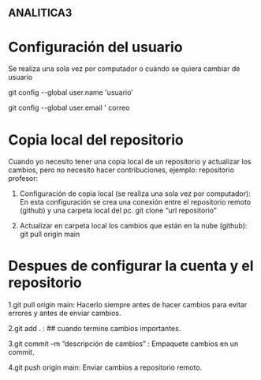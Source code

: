 ## ANALITICA3

# Configuración del usuario 

Se realiza una sola vez por computador o cuándo se quiera cambiar de usuario

git config --global user.name  'usuario’ 

git config --global user.email ' correo

# Copia local del repositorio
Cuando yo necesito tener una copia local de un repositorio y actualizar los cambios, pero no necesito hacer contribuciones, ejemplo: repositorio profesor: 

1. Configuración de copia local (se realiza una sola vez por computador): En esta configuración se crea una conexión entre el repositorio remoto (github) y una carpeta local del pc.
git clone “url repositorio”

2. Actualizar en carpeta local los cambios que están en la nube (github):
git pull origin main

# Despues de configurar la cuenta y el repositorio

1.git pull origin main:  Hacerlo siempre antes de hacer cambios para evitar errores y antes de enviar cambios.

2.git add . : ## cuando termine cambios importantes.

3.git commit –m  “descripción de cambios” : Empaquete cambios en un commit. 

4.git push origin main:  Enviar cambios a repositorio remoto.




